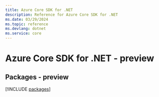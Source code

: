 ```yaml
---
title: Azure Core SDK for .NET
description: Reference for Azure Core SDK for .NET
ms.date: 03/29/2024
ms.topic: reference
ms.devlang: dotnet
ms.service: core
---
```

# Azure Core SDK for .NET - preview
## Packages - preview
[!INCLUDE [packages](core-index.md)]